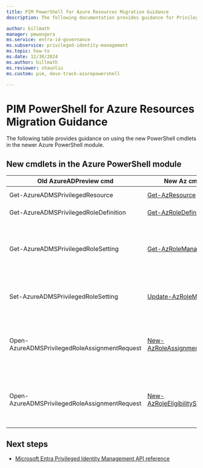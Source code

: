 ```yaml
---
title: PIM PowerShell for Azure Resources Migration Guidance
description: The following documentation provides guidance for Privileged Identity Management (PIM) PowerShell migration.

author: billmath
manager: pmwongera
ms.service: entra-id-governance
ms.subservice: privileged-identity-management
ms.topic: how-to
ms.date: 12/30/2024
ms.author: billmath
ms.reviewer: shaunliu
ms.custom: pim, devx-track-azurepowershell

---
```

# PIM PowerShell for Azure Resources Migration Guidance
The following table provides guidance on using the new PowerShell cmdlets in the newer Azure PowerShell module.


## New cmdlets in the Azure PowerShell module

|Old AzureADPreview cmd|New Az cmd equivalent|Description|
|-----|-----|-----|
|Get-AzureADMSPrivilegedResource|[Get-AzResource](/powershell/module/az.resources/get-azresource)|Get resources|
|Get-AzureADMSPrivilegedRoleDefinition|[Get-AzRoleDefinition](/powershell/module/az.resources/get-azroledefinition)| Get role definitions|
|Get-AzureADMSPrivilegedRoleSetting|[Get-AzRoleManagementPolicy](/powershell/module/az.resources/get-azrolemanagementpolicy)|Get the specified role management policy for a resource scope|
|Set-AzureADMSPrivilegedRoleSetting|[Update-AzRoleManagementPolicy](/powershell/module/az.resources/update-azrolemanagementpolicy)| Update a rule defined for a role management policy|
|Open-AzureADMSPrivilegedRoleAssignmentRequest|[New-AzRoleAssignmentScheduleRequest](/powershell/module/az.resources/new-azroleassignmentschedulerequest)|Used for Assignment Requests</br>Create role assignment schedule request
|Open-AzureADMSPrivilegedRoleAssignmentRequest|[New-AzRoleEligibilityScheduleRequest](/powershell/module/az.resources/new-azroleeligibilityschedulerequest)|Used for Eligibility Requests</br>Create role eligibility schedule request|

## Next steps

- [Microsoft Entra Privileged Identity Management API reference](/graph/api/resources/privilegedidentitymanagementv3-overview)
